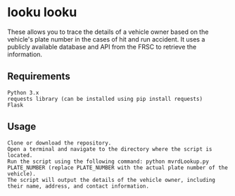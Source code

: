 # looku looku

These allows you to trace the details of a vehicle owner based on the vehicle's plate number in the cases of hit and run accident. It uses a publicly available database and API from the FRSC to retrieve the information.

## Requirements

    Python 3.x
    requests library (can be installed using pip install requests)
    Flask 

## Usage

    Clone or download the repository.
    Open a terminal and navigate to the directory where the script is located.
    Run the script using the following command: python mvrdLookup.py PLATE_NUMBER (replace PLATE_NUMBER with the actual plate number of the vehicle).
    The script will output the details of the vehicle owner, including their name, address, and contact information.

